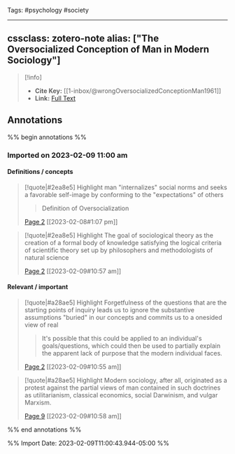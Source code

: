Tags: #psychology #society 

---
cssclass: zotero-note
alias: ["The Oversocialized Conception of Man in Modern Sociology"]
---

> [!info]
> - **Cite Key:** [[1-inbox/@wrongOversocializedConceptionMan1961]]
> - **Link:** [Full Text](file://C:\Users\willc\Zotero\storage\PTRTQGJP\Wrong%20-%201961%20-%20The%20Oversocialized%20Conception%20of%20Man%20in%20Modern%20Soc.pdf)

## Annotations
%% begin annotations %%
### Imported on 2023-02-09 11:00 am

#### Definitions / concepts

> [!quote|#2ea8e5] Highlight
> man "internalizes" social norms and seeks a favorable self-image by conforming to the "expectations" of others
>> Definition of Oversocialization
>
> [Page 2](zotero://open-pdf/library/items/PTRTQGJP?page=2) [[2023-02-08#1:07 pm]]

> [!quote|#2ea8e5] Highlight
> The goal of sociological theory as the creation of a formal body of knowledge satisfying the logical criteria of scientific theory set up by philosophers and methodologists of natural science
>
> [Page 2](zotero://open-pdf/library/items/PTRTQGJP?page=2) [[2023-02-09#10:57 am]]

#### Relevant / important

> [!quote|#a28ae5] Highlight
> Forgetfulness of the questions that are the starting points of inquiry leads us to ignore the substantive assumptions "buried" in our concepts and commits us to a onesided view of real
>
>> It's possible that this could be applied to an individual's goals/questions, which could then be used to partially explain the apparent lack of purpose that the modern individual faces.
>
> [Page 2](zotero://open-pdf/library/items/PTRTQGJP?page=2) [[2023-02-09#10:55 am]]

> [!quote|#a28ae5] Highlight
> Modern sociology, after all, originated as a protest against the partial views of man contained in such doctrines as utilitarianism, classical economics, social Darwinism, and vulgar Marxism.
>
> [Page 9](zotero://open-pdf/library/items/PTRTQGJP?page=9) [[2023-02-09#10:58 am]]


%% end annotations %%

%% Import Date: 2023-02-09T11:00:43.944-05:00 %%
